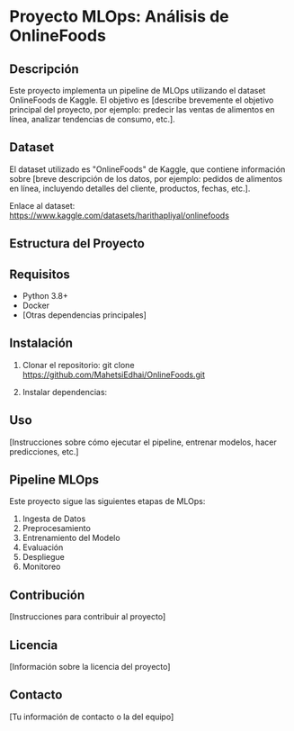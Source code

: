 # **Proyecto MLOps: Análisis de OnlineFoods**

## Descripción
Este proyecto implementa un pipeline de MLOps utilizando el dataset OnlineFoods de Kaggle. El objetivo es [describe brevemente el objetivo principal del proyecto, por ejemplo: predecir las ventas de alimentos en línea, analizar tendencias de consumo, etc.].

## Dataset
El dataset utilizado es "OnlineFoods" de Kaggle, que contiene información sobre [breve descripción de los datos, por ejemplo: pedidos de alimentos en línea, incluyendo detalles del cliente, productos, fechas, etc.].

Enlace al dataset: https://www.kaggle.com/datasets/harithapliyal/onlinefoods

## Estructura del Proyecto

## Requisitos
- Python 3.8+
- Docker
- [Otras dependencias principales]

## Instalación
1. Clonar el repositorio: git clone https://github.com/MahetsiEdhai/OnlineFoods.git

2. Instalar dependencias:

## Uso
[Instrucciones sobre cómo ejecutar el pipeline, entrenar modelos, hacer predicciones, etc.]

## Pipeline MLOps
Este proyecto sigue las siguientes etapas de MLOps:
1. Ingesta de Datos
2. Preprocesamiento
3. Entrenamiento del Modelo
4. Evaluación
5. Despliegue
6. Monitoreo

## Contribución
[Instrucciones para contribuir al proyecto]

## Licencia
[Información sobre la licencia del proyecto]

## Contacto
[Tu información de contacto o la del equipo]